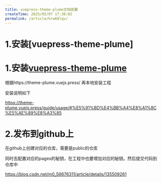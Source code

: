 ```yaml
---
title: vuepress-theme-plume文档部署
createTime: 2025/05/07 17:38:02
permalink: /article/hrw68lqv/
---
```

# 1.安装[vuepress-theme-plume]

# 1.安装[vuepress-theme-plume](https://github.com/pengzhanbo/vuepress-theme-plume)

根据https://theme-plume.vuejs.press/ 再本地安装工程

安装说明如下

https://theme-plume.vuejs.press/guide/usage/#%E5%91%BD%E4%BB%A4%E8%A1%8C%E5%AE%89%E8%A3%85

# 2.发布到github上

在github上创建对应的仓库，需要是public的仓库

同时去配置对应的pages的秘钥，在工程中也要增加对应的秘钥。然后提交代码到仓库中

https://blog.csdn.net/m0_56676311/article/details/135509261
